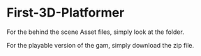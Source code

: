 # First-3D-Platformer

For the behind the scene Asset files, simply look at the folder.

For the playable version of the gam, simply download the zip file.

